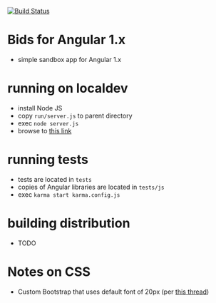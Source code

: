 [![Build Status](https://travis-ci.org/codetojoy/bids_ng1.svg?branch=master)](https://travis-ci.org/codetojoy/bids_ng1)

# Bids for Angular 1.x

* simple sandbox app for Angular 1.x

# running on localdev

* install Node JS
* copy `run/server.js` to parent directory
* exec `node server.js`
* browse to [this link](http://localhost:5000/app.html)

# running tests

* tests are located in `tests`
* copies of Angular libraries are located in `tests/js`
* exec `karma start karma.config.js` 

# building distribution

* TODO

# Notes on CSS

* Custom Bootstrap that uses default font of 20px (per [this thread](http://stackoverflow.com/questions/28678542/how-to-change-bootstraps-global-default-font-size))

